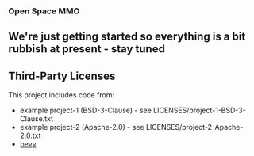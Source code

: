 ### Open Space MMO

## We're just getting started so everything is a bit rubbish at present - stay tuned

## Third-Party Licenses

This project includes code from:
- example project-1 (BSD-3-Clause) - see LICENSES/project-1-BSD-3-Clause.txt
- example project-2 (Apache-2.0) - see LICENSES/project-2-Apache-2.0.txt
- [bevy](https://github.com/bevyengine/bevy?tab=readme-ov-file#license)
